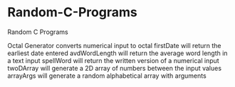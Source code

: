 # Random-C-Programs
Random C Programs

Octal Generator converts numerical input to octal
firstDate will return the earliest date entered
avdWordLength will return the average word length in a text input
spellWord will return the written version of a numerical input
twoDArray will generate a 2D array of numbers between the input values
arrayArgs will generate a random alphabetical array with arguments
